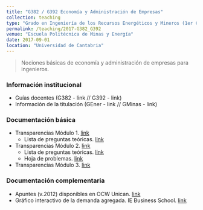 ```yaml
---
title: "G382 / G392 Economía y Administración de Empresas"
collection: teaching
type: "Grado en Ingeniería de los Recursos Energéticos y Mineros (1er Curso)"
permalink: /teaching/2017-G382_G392
venue: "Escuela Politécnica de Minas y Energía"
date: 2017-09-01
location: "Universidad de Cantabria"
---
```


> Nociones básicas de economía y administración de empresas para ingenieros.

### Información institucional

* Guías docentes (G382 - link // G392 - link)
* Información de la titulación (GEner - link // GMinas - link)


### Documentación básica

* Transparencias Módulo 1. [link](http://moodle.unican.es/)
  * Lista de preguntas teóricas. [link](http://moodle.unican.es/)
* Transparencias Módulo 2. [link](http://moodle.unican.es/)
  * Lista de preguntas teóricas. [link](http://moodle.unican.es/)
  * Hoja de problemas. [link](http://moodle.unican.es/)
* Transparencias Módulo 3. [link](http://moodle.unican.es/)


### Documentación complementaria

* Apuntes (v.2012) disponibles en OCW Unican. [link](http://ocw.unican.es/ensenanzas-tecnicas/economia-y-administracion-de-empresas-para/)
* Gráfico interactivo de la demanda agregada. IE Business School. [link](http://mooc.ie.edu/d_agregada/d_agregada/ejercicios.html)
